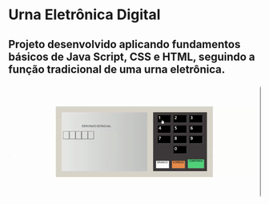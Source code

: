 # Urna Eletrônica Digital

## Projeto desenvolvido aplicando fundamentos básicos de Java Script, CSS e HTML, seguindo a função tradicional de uma urna eletrônica.

<img src="./src/img/urna-eletronica.gif" style="border-radius: .5rem">

